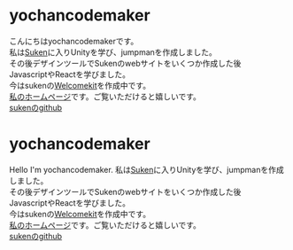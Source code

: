 # yochancodemaker
こんにちはyochancodemakerです。  
私は[Suken](https://suken.daemon.asia)に入りUnityを学び、jumpmanを作成しました。  
その後デザインツールでSukenのwebサイトをいくつか作成した後  
JavascriptやReactを学びました。  
今はsukenの[Welcomekit](https://github.com/kg-suken/WelcomeKit)を作成中です。  
[私のホームページ](https://sites.suken.daemon.asia/MemberAPPs/Yochancodemaker/yochancodemaker-web/index.html)です。ご覧いただけると嬉しいです。  
[sukenのgithub](https://github.com/kg-suken)
# yochancodemaker
Hello I'm yochancodemaker.
私は[Suken](https://suken.daemon.asia)に入りUnityを学び、jumpmanを作成しました。  
その後デザインツールでSukenのwebサイトをいくつか作成した後  
JavascriptやReactを学びました。  
今はsukenの[Welcomekit](https://github.com/kg-suken/WelcomeKit)を作成中です。  
[私のホームページ](https://sites.suken.daemon.asia/MemberAPPs/Yochancodemaker/yochancodemaker-web/index.html)です。ご覧いただけると嬉しいです。  
[sukenのgithub](https://github.com/kg-suken)
